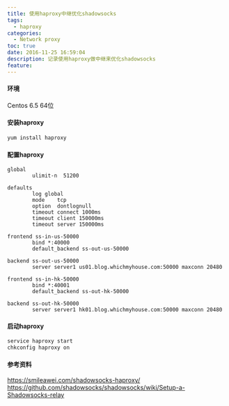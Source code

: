 ```yaml
---
title: 使用haproxy中继优化shadowsocks
tags:
  - haproxy
categories:
  - Network proxy
toc: true
date: 2016-11-25 16:59:04
description: 记录使用haproxy做中继来优化shadowsocks
feature:
---
```


#### 环境
Centos 6.5 64位

#### 安装haproxy
``` bash
yum install haproxy
```

#### 配置haproxy
```
global
        ulimit-n  51200

defaults
        log global
        mode    tcp
        option  dontlognull
        timeout connect 1000ms
        timeout client 150000ms
        timeout server 150000ms

frontend ss-in-us-50000
        bind *:40000
        default_backend ss-out-us-50000

backend ss-out-us-50000
        server server1 us01.blog.whichmyhouse.com:50000 maxconn 20480

frontend ss-in-hk-50000
        bind *:40001
        default_backend ss-out-hk-50000

backend ss-out-hk-50000
        server server1 hk01.blog.whichmyhouse.com:50000 maxconn 20480
```
<!-- more -->
#### 启动haproxy
``` bash
service haproxy start
chkconfig haproxy on
```

#### 参考资料
https://smileawei.com/shadowsocks-haproxy/
https://github.com/shadowsocks/shadowsocks/wiki/Setup-a-Shadowsocks-relay

